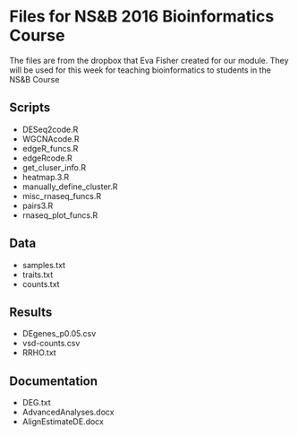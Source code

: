 # Files for NS&B 2016 Bioinformatics Course

The files are from the dropbox that Eva Fisher created for our module. They will be used for this week for teaching bioinformatics to students in the NS&B Course

## Scripts
- DESeq2code.R
- WGCNAcode.R
- edgeR_funcs.R
- edgeRcode.R
- get_cluser_info.R
- heatmap.3.R
- manually_define_cluster.R
- misc_rnaseq_funcs.R
- pairs3.R
- rnaseq_plot_funcs.R

## Data
- samples.txt
- traits.txt
- counts.txt

## Results
- DEgenes_p0.05.csv
- vsd-counts.csv
- RRHO.txt

## Documentation
- DEG.txt
- AdvancedAnalyses.docx
- AlignEstimateDE.docx

